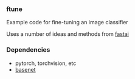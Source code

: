 ### ftune

Example code for fine-tuning an image classifier

Uses a number of ideas and methods from [fastai](https://github.com/fastai/fastai)

### Dependencies

 - pytorch, torchvision, etc
 - [basenet](https://github.com/bkj/basenet)
